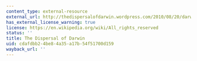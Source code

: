 ```yaml
---
content_type: external-resource
external_url: http://thedispersalofdarwin.wordpress.com/2010/08/20/darwin-wallace-papers-published-august-20-1858/
has_external_license_warning: true
license: https://en.wikipedia.org/wiki/All_rights_reserved
status: ''
title: The Dispersal of Darwin
uid: cdafdbb2-4be8-4a35-a17b-54f51700d159
wayback_url: ''
---
```

